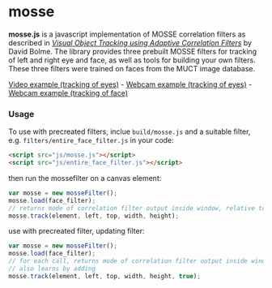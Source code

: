 mosse
=====

**mosse.js** is a javascript implementation of MOSSE correlation filters as described in [*Visual Object Tracking using Adaptive Correlation Filters*](http://www.cs.colostate.edu/~draper/papers/bolme_cvpr10.pdf) by David Bolme. The library provides three prebuilt MOSSE filters for tracking of left and right eye and face, as well as tools for building your own filters. These three filters were trained on faces from the MUCT image database.

[Video example (tracking of eyes)](https://auduno.github.io/mosse/examples/filtertest_video.html) - [Webcam example (tracking of eyes)](https://auduno.github.io/mosse/examples/filtertest_gum.html) - [Webcam example (tracking of face)](https://auduno.github.io/mosse/examples/filtertest_gum_face.html)

### Usage ###

To use with precreated filters, inclue `build/mosse.js` and a suitable filter, e.g. `filters/entire_face_filter.js` in your code:

```html
<script src="js/mosse.js"></script>
<script src="js/entire_face_filter.js"></script>
```

then run the mossefilter on a canvas element:

```JavaScript
var mosse = new mosseFilter();
mosse.load(face_filter);
// returns mode of correlation filter output inside window, relative to midpoint of window
mosse.track(element, left, top, width, height);
```

use with precreated filter, updating filter:

```JavaScript
var mosse = new mosseFilter();
mosse.load(face_filter);
// for each call, returns mode of correlation filter output inside window, relative to midpoint of window
// also learns by adding
mosse.track(element, left, top, width, height, true);
```